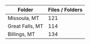 | Folder          |   Files / Folders |
|-----------------|-------------------|
| Missoula, MT    |               121 |
| Great Falls, MT |               114 |
| Billings, MT    |               134 |